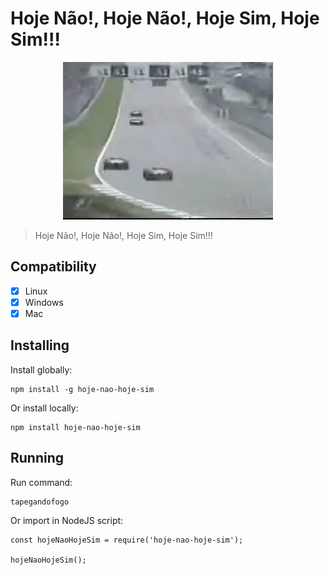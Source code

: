 # Hoje Não!, Hoje Não!, Hoje Sim, Hoje Sim!!!

<p align="center">
    <img src="./hojenao.gif"/>
</p>

> Hoje Não!, Hoje Não!, Hoje Sim, Hoje Sim!!!

## Compatibility

- [x] Linux
- [x] Windows
- [x] Mac

## Installing
Install globally:

    npm install -g hoje-nao-hoje-sim

Or install locally:

    npm install hoje-nao-hoje-sim

## Running
Run command:

    tapegandofogo

Or import in NodeJS script:

    const hojeNaoHojeSim = require('hoje-nao-hoje-sim');

    hojeNaoHojeSim();
